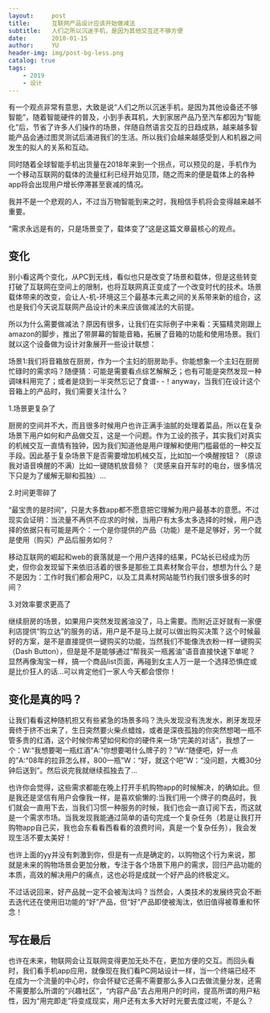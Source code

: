 ```yaml
---
layout:     post
title:      互联网产品设计应该开始做减法
subtitle:   人们之所以沉迷手机，是因为其他交互还不够方便
date:       2010-01-15
author:     YU
header-img: img/post-bg-less.png
catalog: true
tags:
    - 2019
    - 设计
---
```


有一个观点非常有意思，大致是说“人们之所以沉迷手机，是因为其他设备还不够智能”，随着智能硬件的普及，小到手表耳机，大到家居产品乃至汽车都因为“智能化”后，节省了许多人们操作的场景，伴随自然语言交互的日趋成熟，越来越多智能产品会通过图灵测试后涌进我们的生活。所以我们会越来越感受到人和机器之间发生的拟人的关系和互动。

同时随着全球智能手机出货量在2018年来到一个拐点，可以预见的是，手机作为一个移动互联网的载体的流量红利已经开始见顶，随之而来的便是载体上的各种app将会出现用户增长停滞甚至衰减的情况。

我并不是一个悲观的人，不过当万物智能到来之时，我相信手机将会变得越来越不重要。

“需求永远是有的，只是场景变了，载体变了”这是这篇文章最核心的观点。


## 变化

别小看这两个变化，从PC到无线，看似也只是改变了场景和载体，但是这些转变打破了互联网在空间上的限制，也将互联网真正变成了一个改变时代的技术。场景载体带来的改变，会让人-机-环境这三个最基本元素之间的关系带来新的组合，这也是我们今天说互联网产品设计的未来应该做减法的大前提。

所以为什么需要做减法？原因有很多，让我们在实际例子中来看：天猫精灵刚跟上amazon的脚步，推出了带屏幕的智能音箱，拓展了音箱的功能和使用场景。我们就以这个设备做为设计对象展开一些设计联想：

场景1:我们将音箱放在厨房，作为一个主妇的厨房助手。你能想象一个主妇在厨房忙碌时的需求吗？随便猜：可能是需要看点综艺解解乏；也有可能是突然发现一种调味料用完了；或者是烧到一半突然忘记了食谱- -！anyway，当我们在设计这个音箱上的产品时，我们需要关注什么？

1.场景更复杂了

厨房的空间并不大，而且很多时候用户也许正满手油腻的处理着菜品，所以在复杂场景下用户如何和产品做交互，这是一个问题。作为工设的孩子，其实我们对真实的机械交互一直情有独钟，因为我们知道他是用户理解和使用门槛最低的一种交互手段。因此基于复杂场景下是否需要增加机械交互，比如加一个唤醒按钮？（原谅我对语音唤醒的不满）比如一键随机放音频？（灵感来自开车时的电台，很多情况下只是为了缓解无聊和孤独）…

2.时间更零碎了

“最宝贵的是时间”，只是大多数app都不愿意把它理解为用户最基本的意愿。不过现实会证明：当流量不再供不应求的时候，当用户有太多太多选择的时候，用户选择的依据只有可能是两个：一个是你提供的产品（功能）是不是足够好，另一个就是使用（购买）产品后服务如何？

移动互联网的崛起和web的衰落就是一个用户选择的结果，PC站长已经成为历史，但你会发现留下来依旧活着的很多是那些工具素材聚合平台，想想为什么？是不是因为：工作时我们都会用PC，以及工具素材网站能节约我们很多很多的时间？

3.对效率要求更高了

继续厨房的场景，如果用户突然发现酱油没了，马上需要。而附近正好就有一家便利店提供“购立达”的服务的话，用户是不是马上就可以做出购买决策？这个时候最好的方案，是不是直接提供一键购买的功能，当然我们不能像洗衣粉一样一键购买（Dash Button），但是是不是能够通过“帮我买一瓶酱油”语音直接快速下单呢？显然再像淘宝一样，搞一个商品list页面，再碰到女主人万一是一个选择恐惧症或是比价狂人的话…可以肯定他们一家人今天都会恨你！

## 变化是真的吗？

让我们看看这种随机担又有些紧急的场景多吗？洗头发现没有洗发水，刷牙发现牙膏终于挤不出来了，生日突然要火柴点蜡烛，或者是深夜孤独的你突然想喝一瓶不管多贵的红酒，这个时候你希望如何和你的硬件来一场“完美的对话”，我想了一个：W:“我想要喝一瓶红酒”A:”你想要喝什么牌子的？”W:“随便吧，好一点的”A:“08年的拉菲怎么样，800一瓶”W：“好，就这个吧”W：“没问题，大概30分钟后送到”。然后说完我就继续孤独去了…

也许你会觉得，这些需求都能在晚上打开手机购物app的时候解决，的确如此。但是我还是坚信有用户会像我一样，是喜欢偷懒的:当我们用一个牌子的商品时，我们就会一直用下去，当我们习惯一种服务的时候，我们也会一直订阅下去，而这就是一个需求市场。当我发现我能通过简单的语句完成一个复杂任务（若是让我打开购物app自己买，我也会东看看西看看的浪费时间，真是一个复杂任务），我会发现生活不要太美好！

也许上面的yy并没有刺激到你，但是有一点是确定的，以购物这个行为来说，那就是未来的购物场景会更加分散，专注于各个场景下用户的需求，回归产品功能的本质，高效的解决用户的痛点，这也必将是成就一个好产品的终极定义。

不过话说回来，好产品就一定不会被淘汰吗？当然会，人类技术的发展终究会不断去迭代还在使用旧功能的“好”产品，但“好”产品即使被淘汰，依旧值得被尊重和怀念！

## 写在最后

也许在未来，物联网会让互联网变得更加无处不在，更加方便的交互。而回头看时，我们看手机app应用，就像现在我们看PC网站设计一样，当一个终端已经不在成为一个流量的中心时，你会怀疑它还需不需要那么多入口去做流量分发，还需不需要那么所谓的“兴趣社区”，“内容产品”去占用用户的时间，提高所谓的用户粘性，因为“用完即走”将变成现实，用户还有太多大好时光要去度过呢，不是么？







